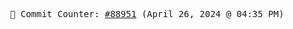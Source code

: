 <p align="center">
    <samp>
        📮 Commit Counter: <a href="https://github.com/Javascript-void0/Javascript-void0/commits/main">#88951</a> (April 26, 2024 @ 04:35 PM)
    </samp>
</p>